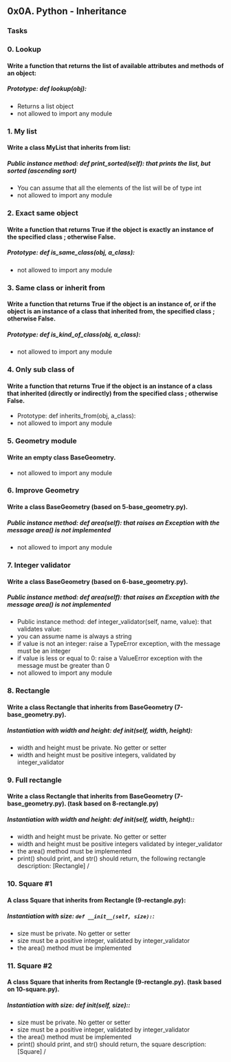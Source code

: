 ## 0x0A. Python - Inheritance

### Tasks

### 0. Lookup

#### Write a function that returns the list of available attributes and methods of an object:

##### Prototype: def lookup(obj):
* Returns a list object
* not allowed to import any module

### 1. My list

#### Write a class MyList that inherits from list:

##### Public instance method: def print_sorted(self): that prints the list, but sorted (ascending sort)
* You can assume that all the elements of the list will be of type int
* not allowed to import any module

### 2. Exact same object

#### Write a function that returns True if the object is exactly an instance of the specified class ; otherwise False.

##### Prototype: def is_same_class(obj, a_class):
* not allowed to import any module

### 3. Same class or inherit from

#### Write a function that returns True if the object is an instance of, or if the object is an instance of a class that inherited from, the specified class ; otherwise False.

##### Prototype: def is_kind_of_class(obj, a_class):
* not allowed to import any module

### 4. Only sub class of

#### Write a function that returns True if the object is an instance of a class that inherited (directly or indirectly) from the specified class ; otherwise False.

* Prototype: def inherits_from(obj, a_class):
*  not allowed to import any module

### 5. Geometry module

#### Write an empty class BaseGeometry.

* not allowed to import any module

### 6. Improve Geometry

#### Write a class BaseGeometry (based on 5-base_geometry.py).

##### Public instance method: def area(self): that raises an Exception with the message area() is not implemented
* not allowed to import any module

### 7. Integer validator

#### Write a class BaseGeometry (based on 6-base_geometry.py).

##### Public instance method: def area(self): that raises an Exception with the message area() is not implemented
* Public instance method: def integer_validator(self, name, value): that validates value:
* you can assume name is always a string
* if value is not an integer: raise a TypeError exception, with the message <name> must be an integer
* if value is less or equal to 0: raise a ValueError exception with the message <name> must be greater than 0
* not allowed to import any module

### 8. Rectangle

#### Write a class Rectangle that inherits from BaseGeometry (7-base_geometry.py).

##### Instantiation with width and height: def __init__(self, width, height):
* width and height must be private. No getter or setter
* width and height must be positive integers, validated by integer_validator

### 9. Full rectangle

#### Write a class Rectangle that inherits from BaseGeometry (7-base_geometry.py). (task based on 8-rectangle.py)

##### Instantiation with width and height: def __init__(self, width, height)::
* width and height must be private. No getter or setter
* width and height must be positive integers validated by integer_validator
* the area() method must be implemented
* print() should print, and str() should return, the following rectangle description: [Rectangle] <width>/<height>

### 10. Square #1

#### A class Square that inherits from Rectangle (9-rectangle.py):

##### Instantiation with size: `def __init__(self, size):`:
* size must be private. No getter or setter
* size must be a positive integer, validated by integer_validator
* the area() method must be implemented

### 11. Square #2

#### A class Square that inherits from Rectangle (9-rectangle.py). (task based on 10-square.py).

##### Instantiation with size: def __init__(self, size)::
* size must be private. No getter or setter
* size must be a positive integer, validated by integer_validator
* the area() method must be implemented
* print() should print, and str() should return, the square description: [Square] <width>/<height>
